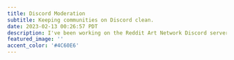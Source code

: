 ```yaml
---
title: Discord Moderation
subtitle: Keeping communities on Discord clean.
date: 2023-02-13 00:26:57 PDT
description: I've been working on the Reddit Art Network Discord server as the founder/community manager.
featured_image: ''
accent_color: '#4C60E6'
---
```

